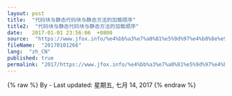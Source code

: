 ```yaml
---
layout: post
title:  "代码块与静态代码块与静态方法的加载顺序"
title2:  "代码块与静态代码块与静态方法的加载顺序"
date:   2017-01-01 23:56:06  +0800
source:  "https://www.jfox.info/%e4%bb%a3%e7%a0%81%e5%9d%97%e4%b8%8e%e9%9d%99%e6%80%81%e4%bb%a3%e7%a0%81%e5%9d%97%e4%b8%8e%e9%9d%99%e6%80%81%e6%96%b9%e6%b3%95%e7%9a%84%e5%8a%a0%e8%bd%bd%e9%a1%ba%e5%ba%8f.html"
fileName:  "20170101266"
lang:  "zh_CN"
published: true
permalink: "2017/https://www.jfox.info/%e4%bb%a3%e7%a0%81%e5%9d%97%e4%b8%8e%e9%9d%99%e6%80%81%e4%bb%a3%e7%a0%81%e5%9d%97%e4%b8%8e%e9%9d%99%e6%80%81%e6%96%b9%e6%b3%95%e7%9a%84%e5%8a%a0%e8%bd%bd%e9%a1%ba%e5%ba%8f.html"
---
```

{% raw %}
By  - Last updated: 星期五, 七月 14, 2017
{% endraw %}
